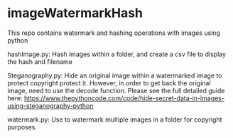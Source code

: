 # imageWatermarkHash
This repo contains watermark and hashing operations with images using python

hashImage.py:
Hash images within a folder, and create a csv file to display the hash and filename

Steganography.py: 
Hide an original image within a watermarked image to protect copyright protect it. However, in order to get back the original image, need to use the decode function.
Please see the full detailed guide here: https://www.thepythoncode.com/code/hide-secret-data-in-images-using-steganography-python

watermark.py:
Use to watermark multiple images in a folder for copyright purposes.
